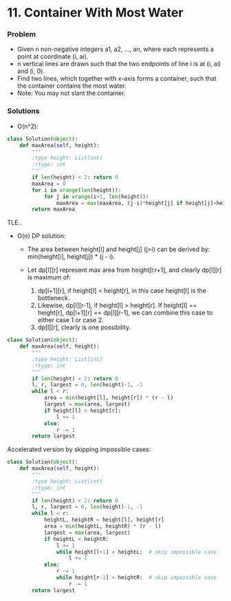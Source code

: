 # 11. Container With Most Water

### Problem
- Given n non-negative integers a1, a2, ..., an, where each represents a point at coordinate (i, ai).
- n vertical lines are drawn such that the two endpoints of line i is at (i, ai) and (i, 0). 
- Find two lines, which together with x-axis forms a container, such that the container contains the most water.
- Note: You may not slant the container.

### Solutions

- O(n^2):

```python
class Solution(object):
    def maxArea(self, height):
        """
        :type height: List[int]
        :rtype: int
        """
        if len(height) < 2: return 0
        maxArea = 0
        for i in xrange(len(height)):
            for j in xrange(i+1, len(height)):
                maxArea = max(maxArea, (j-i)*height[j] if height[j]<height[i] else (j-i)*height[i])
        return maxArea
```

TLE..

- O(n) DP solution:

    + The area between height[i] and height[j] (j>i) can be derived by: min(height[i], height[j]) * (j - i).

    + Let dp[l][r] represent max area from height[l:r+1], and clearly dp[l][r] is maximum of:
        1. dp[l+1][r], if height[l] < height[r], in this case height[l] is the bottleneck.
        2. Likewise, dp[l][r-1], if height[l] > height[r]. If height[l] == height[r], dp[l+1][r] == dp[l][r-1], we can combine this case to either case 1 or case 2.
        3. dp[l][r], clearly is one possibility.


```python
class Solution(object):
    def maxArea(self, height):
        """
        :type height: List[int]
        :rtype: int
        """
        if len(height) < 2: return 0
        l, r, largest = 0, len(height)-1, -1
        while l < r:
            area = min(height[l], height[r]) * (r - l)
            largest = max(area, largest)
            if height[l] < height[r]:
                l += 1
            else:
                r -= 1
        return largest
```

Accelerated version by skipping impossible cases:

```python
class Solution(object):
    def maxArea(self, height):
        """
        :type height: List[int]
        :rtype: int
        """
        if len(height) < 2: return 0
        l, r, largest = 0, len(height)-1, -1
        while l < r:
            heightL, heightR = height[l], height[r]
            area = min(heightL, heightR) * (r - l)
            largest = max(area, largest)
            if heightL < heightR:
                l += 1
                while height[l+1] < heightL:  # skip impossible case
                    l += 1
            else:
                r -= 1
                while height[r-1] < heightR:  # skip impossible case
                    r -= 1
        return largest
```